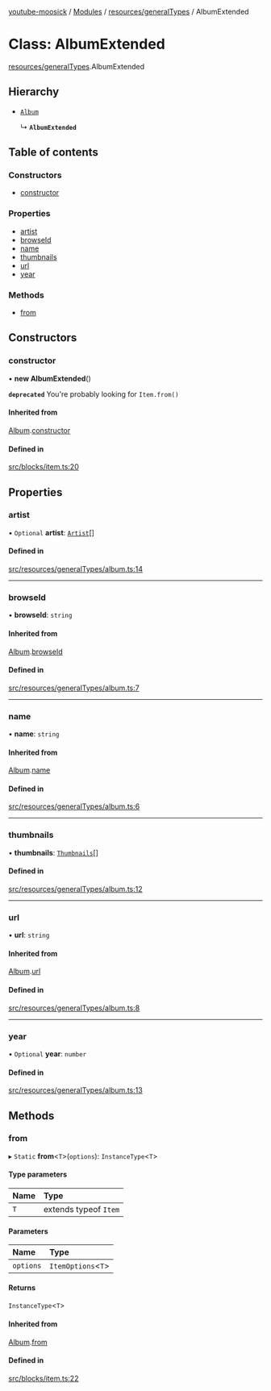 [youtube-moosick](../README.md) / [Modules](../modules.md) / [resources/generalTypes](../modules/resources_generalTypes.md) / AlbumExtended

# Class: AlbumExtended

[resources/generalTypes](../modules/resources_generalTypes.md).AlbumExtended

## Hierarchy

- [`Album`](resources_generalTypes.Album.md)

  ↳ **`AlbumExtended`**

## Table of contents

### Constructors

- [constructor](resources_generalTypes.AlbumExtended.md#constructor)

### Properties

- [artist](resources_generalTypes.AlbumExtended.md#artist)
- [browseId](resources_generalTypes.AlbumExtended.md#browseid)
- [name](resources_generalTypes.AlbumExtended.md#name)
- [thumbnails](resources_generalTypes.AlbumExtended.md#thumbnails)
- [url](resources_generalTypes.AlbumExtended.md#url)
- [year](resources_generalTypes.AlbumExtended.md#year)

### Methods

- [from](resources_generalTypes.AlbumExtended.md#from)

## Constructors

### constructor

• **new AlbumExtended**()

**`deprecated`** You're probably looking for `Item.from()`

#### Inherited from

[Album](resources_generalTypes.Album.md).[constructor](resources_generalTypes.Album.md#constructor)

#### Defined in

[src/blocks/item.ts:20](https://github.com/EvasiveXkiller/youtube-moosick/blob/a80887d/src/blocks/item.ts#L20)

## Properties

### artist

• `Optional` **artist**: [`Artist`](resources_generalTypes.Artist.md)[]

#### Defined in

[src/resources/generalTypes/album.ts:14](https://github.com/EvasiveXkiller/youtube-moosick/blob/a80887d/src/resources/generalTypes/album.ts#L14)

___

### browseId

• **browseId**: `string`

#### Inherited from

[Album](resources_generalTypes.Album.md).[browseId](resources_generalTypes.Album.md#browseid)

#### Defined in

[src/resources/generalTypes/album.ts:7](https://github.com/EvasiveXkiller/youtube-moosick/blob/a80887d/src/resources/generalTypes/album.ts#L7)

___

### name

• **name**: `string`

#### Inherited from

[Album](resources_generalTypes.Album.md).[name](resources_generalTypes.Album.md#name)

#### Defined in

[src/resources/generalTypes/album.ts:6](https://github.com/EvasiveXkiller/youtube-moosick/blob/a80887d/src/resources/generalTypes/album.ts#L6)

___

### thumbnails

• **thumbnails**: [`Thumbnails`](resources_generalTypes.Thumbnails.md)[]

#### Defined in

[src/resources/generalTypes/album.ts:12](https://github.com/EvasiveXkiller/youtube-moosick/blob/a80887d/src/resources/generalTypes/album.ts#L12)

___

### url

• **url**: `string`

#### Inherited from

[Album](resources_generalTypes.Album.md).[url](resources_generalTypes.Album.md#url)

#### Defined in

[src/resources/generalTypes/album.ts:8](https://github.com/EvasiveXkiller/youtube-moosick/blob/a80887d/src/resources/generalTypes/album.ts#L8)

___

### year

• `Optional` **year**: `number`

#### Defined in

[src/resources/generalTypes/album.ts:13](https://github.com/EvasiveXkiller/youtube-moosick/blob/a80887d/src/resources/generalTypes/album.ts#L13)

## Methods

### from

▸ `Static` **from**<`T`\>(`options`): `InstanceType`<`T`\>

#### Type parameters

| Name | Type |
| :------ | :------ |
| `T` | extends typeof `Item` |

#### Parameters

| Name | Type |
| :------ | :------ |
| `options` | `ItemOptions`<`T`\> |

#### Returns

`InstanceType`<`T`\>

#### Inherited from

[Album](resources_generalTypes.Album.md).[from](resources_generalTypes.Album.md#from)

#### Defined in

[src/blocks/item.ts:22](https://github.com/EvasiveXkiller/youtube-moosick/blob/a80887d/src/blocks/item.ts#L22)
